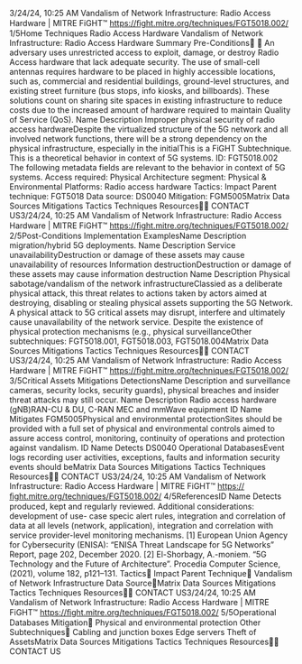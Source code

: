 3/24/24, 10:25 AM Vandalism of Network Infrastructure: Radio Access Hardware | MITRE FiGHT™
https://ﬁght.mitre.org/techniques/FGT5018.002/ 1/5Home Techniques Radio Access Hardware
Vandalism of Network
Infrastructure: Radio Access
Hardware
Summary
Pre-Conditions󰅂 󰅂
An adversary uses unrestricted access to exploit, damage, or
destroy Radio Access hardware that lack adequate security.
The use of small-cell antennas requires hardware to be placed
in highly accessible locations, such as, commercial and
residential buildings, ground-level structures, and existing
street furniture (bus stops, info kiosks, and billboards). These
solutions count on sharing site spaces in existing
infrastructure to reduce costs due to the increased amount of
hardware required to maintain Quality of Service (QoS).
Name Description
Improper physical security of
radio access hardwareDespite the virtualized
structure of the 5G
network and all
involved network
functions, there will be
a strong dependency on
the physical
infrastructure,
especially in the initialThis is a FiGHT
Subtechnique.
This is a theoretical behavior
in context of 5G systems.
ID: FGT5018.002
The following metadata
fields are relevant to the
behavior in context of 5G
systems.
Access required: Physical
Architecture segment:
Physical & Environmental
Platforms: Radio access
hardware
Tactics: Impact
Parent technique: FGT5018
Data source: DS0040
Mitigation: FGM5005Matrix Data Sources Mitigations Tactics Techniques Resources󰍝󰇙
CONTACT US3/24/24, 10:25 AM Vandalism of Network Infrastructure: Radio Access Hardware | MITRE FiGHT™
https://ﬁght.mitre.org/techniques/FGT5018.002/ 2/5Post-Conditions
Implementation ExamplesName Description
migration/hybrid 5G
deployments.
Name Description
Service unavailabilityDestruction or damage
of these assets may
cause unavailability of
resources
Information destructionDestruction or damage
of these assets may
cause information
destruction
Name Description
Physical sabotage/vandalism of
the network infrastructureClassi ed as a
deliberate physical
attack, this threat
relates to actions taken
by actors aimed at
destroying, disabling or
stealing physical assets
supporting the 5G
Network. A physical
attack to 5G critical
assets may disrupt,
interfere and ultimately
cause unavailability of
the network service.
Despite the existence of
physical protection
mechanisms (e.g.,
physical surveillanceOther subtechniques:
FGT5018.001,
FGT5018.003, FGT5018.004Matrix Data Sources Mitigations Tactics Techniques Resources󰍝󰇙
CONTACT US3/24/24, 10:25 AM Vandalism of Network Infrastructure: Radio Access Hardware | MITRE FiGHT™
https://ﬁght.mitre.org/techniques/FGT5018.002/ 3/5Critical Assets
Mitigations
DetectionsName Description
and surveillance
cameras, security locks,
security guards),
physical breaches and
insider threat attacks
may still occur.
Name Description
Radio access hardware (gNB)RAN-CU & DU, C-RAN
MEC and mmWave
equipment
ID Name Mitigates
FGM5005Physical and
environmental
protectionSites should be
provided with a full set
of physical and
environmental controls
aimed to assure access
control, monitoring,
continuity of operations
and protection against
vandalism.
ID Name Detects
DS0040 Operational
DatabasesEvent logs recording
user activities,
exceptions, faults and
information security
events should beMatrix Data Sources Mitigations Tactics Techniques Resources󰍝󰇙
CONTACT US3/24/24, 10:25 AM Vandalism of Network Infrastructure: Radio Access Hardware | MITRE FiGHT™
https://ﬁght.mitre.org/techniques/FGT5018.002/ 4/5ReferencesID Name Detects
produced, kept and
regularly reviewed.
Additional
considerations:
development of use-
case speci c alert rules,
integration and
correlation of data at all
levels (network,
application), integration
and correlation with
service provider-level
monitoring
mechanisms.
[1] European Union Agency for Cybersecurity (ENISA): “ENISA
Threat Landscape for 5G Networks” Report, page 202,
December 2020.
[2] El-Shorbagy, A.-moniem. “5G Technology and the Future of
Architecture”. Procedia Computer Science, (2021), volume
182, p121–131.
Tactics󰅀
Impact
Parent Technique󰅀
Vandalism of Network Infrastructure
Data Source󰅀Matrix Data Sources Mitigations Tactics Techniques Resources󰍝󰇙
CONTACT US3/24/24, 10:25 AM Vandalism of Network Infrastructure: Radio Access Hardware | MITRE FiGHT™
https://ﬁght.mitre.org/techniques/FGT5018.002/ 5/5Operational Databases
Mitigation󰅀
Physical and environmental protection
Other Subtechniques󰅀
Cabling and junction boxes
Edge servers
Theft of AssetsMatrix Data Sources Mitigations Tactics Techniques Resources󰍝󰇙
CONTACT US